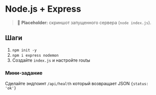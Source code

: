 # Node.js + Express

> 🚧 **Placeholder:** скриншот запущенного сервера (`node index.js`).

## Шаги
1. `npm init -y`
2. `npm i express nodemon`
3. Создайте `index.js` и настройте routы

### Мини‑задание
Сделайте эндпоинт `/api/health` который возвращает JSON `{status: 'ok'}`